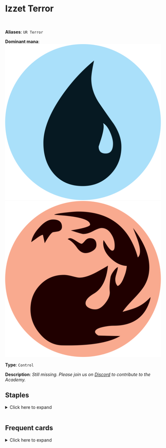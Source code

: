 <!-- This page is automatically generated by Myr: do not update it manually. -->
<!-- Changes directly applied here will be lost. -->
<!-- If you plan to update this page, please update the template at https://github.com/Pauperformance/pauperformance-bot -->
<!-- Templates can be found under pauperformance-bot/resources/templates/ -->
# Izzet Terror
<br/>

**Aliases**: `UR Terror`


**Dominant mana**: <img src="../resources/images/mana/U.png" class="dominant-mana-icon"/> <img src="../resources/images/mana/R.png" class="dominant-mana-icon"/>

**Type**: `Control`

**Description**: _Still missing. Please join us on [Discord](https://discord.gg/fYQbpjjkQ3) to contribute to the Academy._


## **Staples**

<details>
  <summary>Click here to expand</summary>
<a href="https://scryfall.com/card/war/41/augur-of-bolas"><img src="https://cards.scryfall.io/normal/front/d/1/d19fbfe6-69bb-452a-be3c-b9c625e23193.jpg" class="archetype-card rounded-image"/></a>
<a href="https://scryfall.com/card/mkc/96/brainstorm"><img src="https://cards.scryfall.io/normal/front/8/4/84479779-d570-4eee-9982-f6e918b4d75b.jpg" class="archetype-card rounded-image"/></a>
<a href="https://scryfall.com/card/ltr/118/cast-into-the-fire"><img src="https://cards.scryfall.io/normal/front/2/e/2ef878cb-27b6-47d8-ad11-bd20529b0e7e.jpg" class="archetype-card rounded-image"/></a>
<a href="https://scryfall.com/card/cmm/81/counterspell"><img src="https://cards.scryfall.io/normal/front/8/4/8493131c-0a7b-4be6-a8a2-0b425f4f67fb.jpg" class="archetype-card rounded-image"/></a>
<a href="https://scryfall.com/card/clu/141/lightning-bolt"><img src="https://cards.scryfall.io/normal/front/7/7/77c6fa74-5543-42ac-9ead-0e890b188e99.jpg" class="archetype-card rounded-image"/></a>
<a href="https://scryfall.com/card/ltr/60/l%C3%B3rien-revealed"><img src="https://cards.scryfall.io/normal/front/0/c/0ce44270-a684-4489-9077-521456e6dfaa.jpg" class="archetype-card rounded-image"/></a>
<a href="https://scryfall.com/card/otc/102/murmuring-mystic"><img src="https://cards.scryfall.io/normal/front/9/e/9e68dcc2-bba4-4efa-97bb-3ed892037595.jpg" class="archetype-card rounded-image"/></a>
<a href="https://scryfall.com/card/csp/97/skred"><img src="https://cards.scryfall.io/normal/front/b/3/b3d6d42a-7607-4361-acc4-7f3cb956bfc9.jpg" class="archetype-card rounded-image"/></a>
<a href="https://scryfall.com/card/khm/278/snow-covered-island"><img src="https://c1.scryfall.com/file/scryfall-cards/normal/front/3/b/3bfa5ebc-5623-4eec-89ea-dc187489ee4a.jpg" class="archetype-card rounded-image"/></a>
<a href="https://scryfall.com/card/khm/282/snow-covered-mountain"><img src="https://c1.scryfall.com/file/scryfall-cards/normal/front/5/4/5474e67c-628f-41b0-aa31-3d85a267265a.jpg" class="archetype-card rounded-image"/></a>
<a href="https://scryfall.com/card/dmu/72/tolarian-terror"><img src="https://cards.scryfall.io/normal/front/4/2/42f01cba-43d4-46ad-b7a5-d7631b0e1347.jpg" class="archetype-card rounded-image"/></a>
<a href="https://scryfall.com/card/khm/273/volatile-fjord"><img src="https://c1.scryfall.com/file/scryfall-cards/normal/front/f/2/f2392fbb-d9c4-4688-b99c-4e7614c60c12.jpg" class="archetype-card rounded-image"/></a>
</details><br/>



## **Frequent cards**

<details>
  <summary>Click here to expand</summary>
<a href="https://scryfall.com/card/clb/880/ash-barrens"><img src="https://c1.scryfall.com/file/scryfall-cards/normal/front/f/b/fb71aebf-f5d3-45ee-91a4-51088f7141ec.jpg" class="archetype-card rounded-image"/></a>
<a href="https://scryfall.com/card/clb/165/breath-weapon"><img src="https://cards.scryfall.io/normal/front/0/1/0174e40a-0ef5-4439-91e6-3fc39f482520.jpg" class="archetype-card rounded-image"/></a>
<a href="https://scryfall.com/card/cmm/211/crimson-fleet-commodore"><img src="https://cards.scryfall.io/normal/front/e/d/edf54657-5943-4a45-a296-dc91c41109d4.jpg" class="archetype-card rounded-image"/></a>
<a href="https://scryfall.com/card/mh2/280/gorilla-shaman"><img src="https://c1.scryfall.com/file/scryfall-cards/normal/front/c/8/c8f8ee19-3a88-40fa-85d8-386ffe06efd7.jpg" class="archetype-card rounded-image"/></a>
<a href="https://scryfall.com/card/ema/55/hydroblast"><img src="https://c1.scryfall.com/file/scryfall-cards/normal/front/4/c/4c9c9b16-5567-4473-95e6-622292f77336.jpg" class="archetype-card rounded-image"/></a>
<a href="https://scryfall.com/card/otc/105/ponder"><img src="https://cards.scryfall.io/normal/front/5/a/5af43ceb-56d2-47d4-ab43-853338ab293c.jpg" class="archetype-card rounded-image"/></a>
<a href="https://scryfall.com/card/2x2/63/spell-pierce"><img src="https://cards.scryfall.io/normal/front/3/5/35b8a9db-d126-4038-abb1-74dcc5b36136.jpg" class="archetype-card rounded-image"/></a>
</details><br/>








